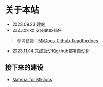 # 关于本站
- 2023.09.23 建站
- 2023.xx.xx 安装latex插件
> 参考链接：[MkDocs-Github-Readthedocs](https://zj-sphinx-github-readthedocs.readthedocs.io/en/latest/mkdocs/%E9%85%8D%E7%BD%AE%E6%96%87%E4%BB%B6%E8%A7%A3%E6%9E%90/)

- 2023.11.04 完成启动和github部署自动化

## 接下来的建设
- [Material for Mkdocs](https://squidfunk.github.io/mkdocs-material/)